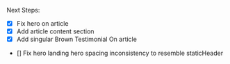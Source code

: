 Next Steps:

- [x] Fix hero on article
- [x] Add article content section
- [x] Add singular Brown Testimonial On article
- [] Fix hero landing hero spacing inconsistency to resemble staticHeader
